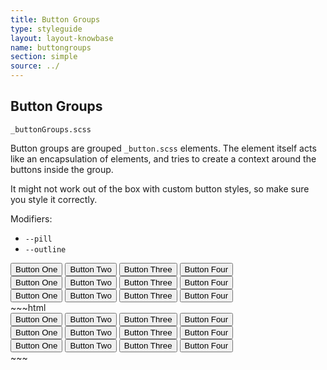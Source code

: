 ```yaml
---
title: Button Groups
type: styleguide
layout: layout-knowbase
name: buttongroups
section: simple
source: ../
---
```



<main markdown="1">

## Button Groups

`_buttonGroups.scss`

Button groups are grouped `_button.scss` elements. The element itself acts like an encapsulation of elements, and tries to create a context around the buttons inside the group.

It might not work out of the box with custom button styles, so make sure you style it correctly.

Modifiers:

- `--pill`
- `--outline`

<div class="_styleguide-example">
<div class="_margin-bottom-2">
  <div class="_buttonGroup">
    <button class="_button">Button One</button>
    <button class="_button">Button Two</button>
    <button class="_button">Button Three</button>
    <button class="_button">Button Four</button>
  </div>
</div>

<div class="_margin-bottom-2">
  <div class="_buttonGroup --pill">
    <button class="_button">Button One</button>
    <button class="_button">Button Two</button>
    <button class="_button">Button Three</button>
    <button class="_button">Button Four</button>
  </div>
</div>

<div class="_margin-bottom-2">
  <div class="_buttonGroup --outline">
    <button class="_button">Button One</button>
    <button class="_button">Button Two</button>
    <button class="_button">Button Three</button>
    <button class="_button">Button Four</button>
  </div>
</div>
</div>
~~~html
<div class="_margin-bottom-2">
  <div class="_buttonGroup">
    <button class="_button">Button One</button>
    <button class="_button">Button Two</button>
    <button class="_button">Button Three</button>
    <button class="_button">Button Four</button>
  </div>
</div>

<div class="_margin-bottom-2">
  <div class="_buttonGroup --pill">
    <button class="_button">Button One</button>
    <button class="_button">Button Two</button>
    <button class="_button">Button Three</button>
    <button class="_button">Button Four</button>
  </div>
</div>

<div class="_margin-bottom-2">
  <div class="_buttonGroup --outline">
    <button class="_button">Button One</button>
    <button class="_button">Button Two</button>
    <button class="_button">Button Three</button>
    <button class="_button">Button Four</button>
  </div>
</div>
~~~




</main>

